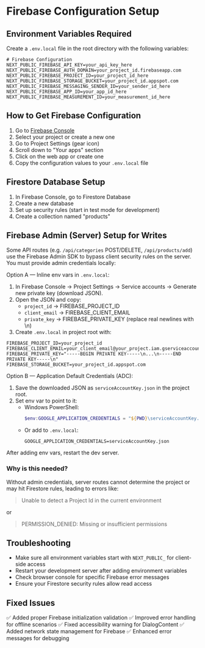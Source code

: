 # Firebase Configuration Setup

## Environment Variables Required

Create a `.env.local` file in the root directory with the following variables:

```env
# Firebase Configuration
NEXT_PUBLIC_FIREBASE_API_KEY=your_api_key_here
NEXT_PUBLIC_FIREBASE_AUTH_DOMAIN=your_project_id.firebaseapp.com
NEXT_PUBLIC_FIREBASE_PROJECT_ID=your_project_id_here
NEXT_PUBLIC_FIREBASE_STORAGE_BUCKET=your_project_id.appspot.com
NEXT_PUBLIC_FIREBASE_MESSAGING_SENDER_ID=your_sender_id_here
NEXT_PUBLIC_FIREBASE_APP_ID=your_app_id_here
NEXT_PUBLIC_FIREBASE_MEASUREMENT_ID=your_measurement_id_here
```

## How to Get Firebase Configuration

1. Go to [Firebase Console](https://console.firebase.google.com/)
2. Select your project or create a new one
3. Go to Project Settings (gear icon)
4. Scroll down to "Your apps" section
5. Click on the web app or create one
6. Copy the configuration values to your `.env.local` file

## Firestore Database Setup

1. In Firebase Console, go to Firestore Database
2. Create a new database
3. Set up security rules (start in test mode for development)
4. Create a collection named "products"

## Firebase Admin (Server) Setup for Writes

Some API routes (e.g. `/api/categories` POST/DELETE, `/api/products/add`) use the Firebase Admin SDK to bypass client security rules on the server. You must provide admin credentials locally:

Option A — Inline env vars in `.env.local`:

1. In Firebase Console → Project Settings → Service accounts → Generate new private key (download JSON).
2. Open the JSON and copy:
   - `project_id` → FIREBASE_PROJECT_ID
   - `client_email` → FIREBASE_CLIENT_EMAIL
   - `private_key` → FIREBASE_PRIVATE_KEY (replace real newlines with \n)
3. Create `.env.local` in project root with:

```
FIREBASE_PROJECT_ID=your_project_id
FIREBASE_CLIENT_EMAIL=your_client_email@your_project.iam.gserviceaccount.com
FIREBASE_PRIVATE_KEY="-----BEGIN PRIVATE KEY-----\n...\n-----END PRIVATE KEY-----\n"
FIREBASE_STORAGE_BUCKET=your_project_id.appspot.com
```

Option B — Application Default Credentials (ADC):

1. Save the downloaded JSON as `serviceAccountKey.json` in the project root.
2. Set env var to point to it:
   - Windows PowerShell:
     ```powershell
     $env:GOOGLE_APPLICATION_CREDENTIALS = "${PWD}\serviceAccountKey.json"
     ```
   - Or add to `.env.local`:
     ```
     GOOGLE_APPLICATION_CREDENTIALS=serviceAccountKey.json
     ```

After adding env vars, restart the dev server.

### Why is this needed?
Without admin credentials, server routes cannot determine the project or may hit Firestore rules, leading to errors like:

> Unable to detect a Project Id in the current environment

or

> PERMISSION_DENIED: Missing or insufficient permissions

## Troubleshooting

- Make sure all environment variables start with `NEXT_PUBLIC_` for client-side access
- Restart your development server after adding environment variables
- Check browser console for specific Firebase error messages
- Ensure your Firestore security rules allow read access

## Fixed Issues

✅ Added proper Firebase initialization validation
✅ Improved error handling for offline scenarios
✅ Fixed accessibility warning for DialogContent
✅ Added network state management for Firebase
✅ Enhanced error messages for debugging

